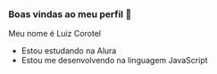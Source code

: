 ### Boas vindas ao meu perfil 🥷

Meu nome é Luiz Corotel

- Estou estudando na Alura
- Estou me desenvolvendo na linguagem JavaScript
